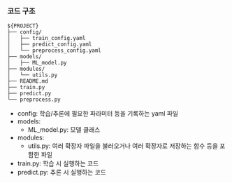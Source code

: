 ### 코드 구조

```
${PROJECT}
├── config/
│   ├── train_config.yaml
│   ├── predict_config.yaml
│   └── preprocess_config.yaml
├── models/
│   ├── ML_model.py
├── modules/
│   └── utils.py
├── README.md
├── train.py
├── predict.py
└── preprocess.py
```

- config: 학습/추론에 필요한 파라미터 등을 기록하는 yaml 파일
- models:
    - ML_model.py: 모델 클래스
- modules:
    - utils.py: 여러 확장자 파일을 불러오거나 여러 확장자로 저장하는 함수 등을 포함한 파일
- train.py: 학습 시 실행하는 코드
- predict.py: 추론 시 실행하는 코드

